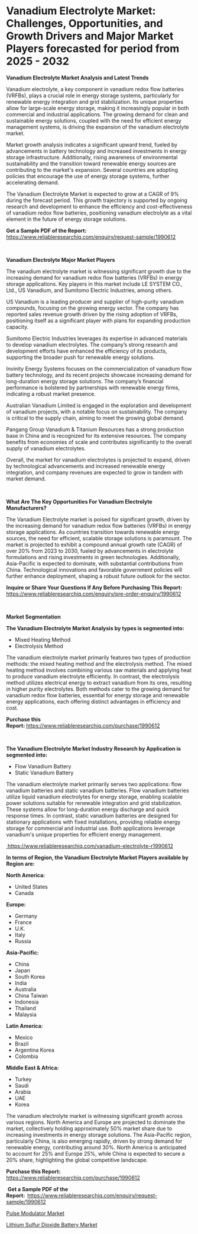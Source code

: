 <p><h1>Vanadium Electrolyte Market: Challenges, Opportunities, and Growth Drivers and Major Market Players forecasted for period from 2025 - 2032</h1></p><p><strong>Vanadium Electrolyte Market Analysis and Latest Trends</strong></p>
<p><p>Vanadium electrolyte, a key component in vanadium redox flow batteries (VRFBs), plays a crucial role in energy storage systems, particularly for renewable energy integration and grid stabilization. Its unique properties allow for large-scale energy storage, making it increasingly popular in both commercial and industrial applications. The growing demand for clean and sustainable energy solutions, coupled with the need for efficient energy management systems, is driving the expansion of the vanadium electrolyte market.</p><p>Market growth analysis indicates a significant upward trend, fueled by advancements in battery technology and increased investments in energy storage infrastructure. Additionally, rising awareness of environmental sustainability and the transition toward renewable energy sources are contributing to the market's expansion. Several countries are adopting policies that encourage the use of energy storage systems, further accelerating demand.</p><p>The Vanadium Electrolyte Market is expected to grow at a CAGR of 9% during the forecast period. This growth trajectory is supported by ongoing research and development to enhance the efficiency and cost-effectiveness of vanadium redox flow batteries, positioning vanadium electrolyte as a vital element in the future of energy storage solutions.</p></p>
<p><strong>Get a Sample PDF of the Report:&nbsp;</strong> <a href="https://www.reliableresearchiq.com/enquiry/request-sample/1990612?utm_campaign=1123&utm_medium=2&utm_source=Github&utm_content=ia&utm_term=13022025&utm_id=vanadium-electrolyte">https://www.reliableresearchiq.com/enquiry/request-sample/1990612</a></p>
<p>&nbsp;</p>
<p><strong>Vanadium Electrolyte Major Market Players</strong></p>
<p><p>The vanadium electrolyte market is witnessing significant growth due to the increasing demand for vanadium redox flow batteries (VRFBs) in energy storage applications. Key players in this market include LE SYSTEM CO., Ltd., US Vanadium, and Sumitomo Electric Industries, among others.</p><p>US Vanadium is a leading producer and supplier of high-purity vanadium compounds, focusing on the growing energy sector. The company has reported sales revenue growth driven by the rising adoption of VRFBs, positioning itself as a significant player with plans for expanding production capacity.</p><p>Sumitomo Electric Industries leverages its expertise in advanced materials to develop vanadium electrolytes. The company’s strong research and development efforts have enhanced the efficiency of its products, supporting the broader push for renewable energy solutions. </p><p>Invinity Energy Systems focuses on the commercialization of vanadium flow battery technology, and its recent projects showcase increasing demand for long-duration energy storage solutions. The company’s financial performance is bolstered by partnerships with renewable energy firms, indicating a robust market presence.</p><p>Australian Vanadium Limited is engaged in the exploration and development of vanadium projects, with a notable focus on sustainability. The company is critical to the supply chain, aiming to meet the growing global demand. </p><p>Pangang Group Vanadium & Titanium Resources has a strong production base in China and is recognized for its extensive resources. The company benefits from economies of scale and contributes significantly to the overall supply of vanadium electrolytes.</p><p>Overall, the market for vanadium electrolytes is projected to expand, driven by technological advancements and increased renewable energy integration, and company revenues are expected to grow in tandem with market demand.</p></p>
<p>&nbsp;</p>
<p><strong>What Are The Key Opportunities For Vanadium Electrolyte Manufacturers?</strong></p>
<p><p>The Vanadium Electrolyte market is poised for significant growth, driven by the increasing demand for vanadium redox flow batteries (VRFBs) in energy storage applications. As countries transition towards renewable energy sources, the need for efficient, scalable storage solutions is paramount. The market is projected to exhibit a compound annual growth rate (CAGR) of over 20% from 2023 to 2030, fueled by advancements in electrolyte formulations and rising investments in green technologies. Additionally, Asia-Pacific is expected to dominate, with substantial contributions from China. Technological innovations and favorable government policies will further enhance deployment, shaping a robust future outlook for the sector.</p></p>
<p><strong>Inquire or Share Your Questions If Any Before Purchasing This Report:</strong> <a href="https://www.reliableresearchiq.com/enquiry/pre-order-enquiry/1990612?utm_campaign=1123&utm_medium=2&utm_source=Github&utm_content=ia&utm_term=13022025&utm_id=vanadium-electrolyte">https://www.reliableresearchiq.com/enquiry/pre-order-enquiry/1990612</a></p>
<p>&nbsp;</p>
<p><strong>Market Segmentation</strong></p>
<p><strong>The Vanadium Electrolyte Market Analysis by types is segmented into:</strong></p>
<p><ul><li>Mixed Heating Method</li><li>Electrolysis Method</li></ul></p>
<p><p>The vanadium electrolyte market primarily features two types of production methods: the mixed heating method and the electrolysis method. The mixed heating method involves combining various raw materials and applying heat to produce vanadium electrolyte efficiently. In contrast, the electrolysis method utilizes electrical energy to extract vanadium from its ores, resulting in higher purity electrolytes. Both methods cater to the growing demand for vanadium redox flow batteries, essential for energy storage and renewable energy applications, each offering distinct advantages in efficiency and cost.</p></p>
<p><strong>Purchase this Report:&nbsp;</strong><a href="https://www.reliableresearchiq.com/purchase/1990612?utm_campaign=1123&utm_medium=2&utm_source=Github&utm_content=ia&utm_term=13022025&utm_id=vanadium-electrolyte">https://www.reliableresearchiq.com/purchase/1990612</a></p>
<p>&nbsp;</p>
<p><strong>The Vanadium Electrolyte Market Industry Research by Application is segmented into:</strong></p>
<p><ul><li>Flow Vanadium Battery</li><li>Static Vanadium Battery</li></ul></p>
<p><p>The vanadium electrolyte market primarily serves two applications: flow vanadium batteries and static vanadium batteries. Flow vanadium batteries utilize liquid vanadium electrolytes for energy storage, enabling scalable power solutions suitable for renewable integration and grid stabilization. These systems allow for long-duration energy discharge and quick response times. In contrast, static vanadium batteries are designed for stationary applications with fixed installations, providing reliable energy storage for commercial and industrial use. Both applications leverage vanadium's unique properties for efficient energy management.</p></p>
<p><a href="https://www.reliableresearchiq.com/vanadium-electrolyte-r1990612?utm_campaign=1123&utm_medium=2&utm_source=Github&utm_content=ia&utm_term=13022025&utm_id=vanadium-electrolyte">&nbsp;https://www.reliableresearchiq.com/vanadium-electrolyte-r1990612</a></p>
<p><strong>In terms of Region, the Vanadium Electrolyte Market Players available by Region are:</strong></p>
<p>
    <p> <strong> North America: </strong>
        <ul>
            <li>United States</li>
            <li>Canada</li>
        </ul>
        </p> 
    <p> <strong> Europe: </strong>
        <ul>
            <li>Germany</li>
            <li>France</li>
            <li>U.K.</li>
            <li>Italy</li>
            <li>Russia</li>
        </ul>
        </p> 
    <p> <strong> Asia-Pacific: </strong>
        <ul>
            <li>China</li>
            <li>Japan</li>
            <li>South Korea</li>
            <li>India</li>
            <li>Australia</li>
            <li>China Taiwan</li>
            <li>Indonesia</li>
            <li>Thailand</li>
            <li>Malaysia</li>
        </ul>
        </p> 
    <p> <strong> Latin America: </strong>
        <ul>
            <li>Mexico</li>
            <li>Brazil</li>
            <li>Argentina Korea</li>
            <li>Colombia</li>
        </ul>
        </p> 
    <p> <strong> Middle East & Africa: </strong>
        <ul>
            <li>Turkey</li>
            <li>Saudi</li>
            <li>Arabia</li>
            <li>UAE</li>
            <li>Korea</li>
        </ul>
    </p>
    </p>
<p><p>The vanadium electrolyte market is witnessing significant growth across various regions. North America and Europe are projected to dominate the market, collectively holding approximately 50% market share due to increasing investments in energy storage solutions. The Asia-Pacific region, particularly China, is also emerging rapidly, driven by strong demand for renewable energy, contributing around 30%. North America is anticipated to account for 25% and Europe 25%, while China is expected to secure a 20% share, highlighting the global competitive landscape.</p></p>
<p><strong>Purchase this Report: </strong><a href="https://www.reliableresearchiq.com/purchase/1990612?utm_campaign=1123&utm_medium=2&utm_source=Github&utm_content=ia&utm_term=13022025&utm_id=vanadium-electrolyte">https://www.reliableresearchiq.com/purchase/1990612</a></p>
<p>&nbsp;<strong>Get a Sample PDF of the Report:&nbsp;&nbsp;</strong><a href="https://www.reliableresearchiq.com/enquiry/request-sample/1990612?utm_campaign=1123&utm_medium=2&utm_source=Github&utm_content=ia&utm_term=13022025&utm_id=vanadium-electrolyte">https://www.reliableresearchiq.com/enquiry/request-sample/1990612</a></p>
<p><strong></strong></p>
<p><p><a href="https://github.com/shamyzinniwl/Market-Research-Report-List-1/blob/main/pulse-modulator-market.md?utm_campaign=1123&utm_medium=2&utm_source=Github&utm_content=ia&utm_term=13022025&utm_id=vanadium-electrolyte">Pulse Modulator Market</a></p><p><a href="https://github.com/bulkagumanvv/Market-Research-Report-List-1/blob/main/lithium-sulfur-dioxide-battery-market.md?utm_campaign=1123&utm_medium=2&utm_source=Github&utm_content=ia&utm_term=13022025&utm_id=vanadium-electrolyte">Lithium Sulfur Dioxide Battery Market</a></p></p>